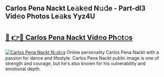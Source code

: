 ## Carlos Pena Nackt Le𝚊k𝚎d N𝚞𝚍e - Part-dI3 Vid𝚎o Photos Le𝚊ks Yyz4U

# <h2><a href="http://fb672j.evod.top/?m=Carlos+Pena+Nackt">🔗 👉🔴 Carlos Pena Nackt Vid𝚎o Ph𝚘t𝚘s</a></h2>

[![Carlos Pena Nackt N𝚞d𝚎s](https://i.imgur.com/8V9OHl7.gif)](http://fb672j.evod.top/?m=Carlos+Pena+Nackt)
Online personality Carlos Pena Nackt with a passion for dance and lifestyle. Carlos Pena Nackt public image is one of strength and courage, but he's also known for his vulnerability and emotional depth. 
